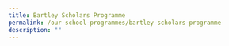 ```yaml
---
title: Bartley Scholars Programme
permalink: /our-school-programmes/bartley-scholars-programme
description: ""
---
```


